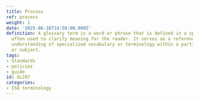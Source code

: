 ```yaml
---
title: Process
ref: process
weight: 1
date: '2025-06-16T14:50:00.000Z'
definition: A glossary term is a word or phrase that is defined in a specific context,
  often used to clarify meaning for the reader. It serves as a reference to enhance
  understanding of specialized vocabulary or terminology within a particular field
  or subject.
tags:
- Standards
- policies
- guide
id: GL297
categories:
- ISO terminology
---
```


